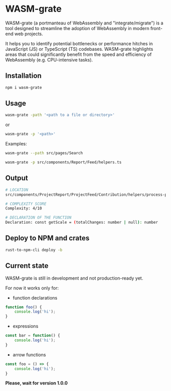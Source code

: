 # WASM-grate
WASM-grate (a portmanteau of WebAssembly and "integrate/migrate") is a tool designed to streamline the adoption of WebAssembly in modern front-end web projects.

It helps you to identify potential bottlenecks or performance hitches in JavaScript (JS) or TypeScript (TS) codebases. WASM-grate highlights areas that could significantly benefit from the speed and efficiency of WebAssembly (e.g. CPU-intensive tasks).

## Installation
```bash
npm i wasm-grate
```

## Usage
```bash
wasm-grate -path '<path to a file or directory>'
```
or
```bash
wasm-grate -p '<path>'
```


Examples:
```bash
wasm-grate --path src/pages/Search
```

```bash
wasm-grate -p src/components/Report/Feed/helpers.ts
```

## Output
```bash
# LOCATION
src/components/ProjectReport/ProjectFeed/Contribution/helpers/process-pr-data.ts:14:19

# COMPLEXITY SCORE
Complexity: 4/10

# DECLARATION OF THE FUNCTION
Declaration: const getScale = (totalChanges: number | null): number
```

## Deploy to NPM and crates
```bash
rust-to-npm-cli deploy -b
```

## Current state
WASM-grate is still in development and not production-ready yet.

For now it works only for: 
- function declarations
```Javascript
function foo() {
    console.log('hi');
} 
```
- expressions 
```Javascript
const bar = function() {
    console.log('hi');
}
```
- arrow functions
```Javascript
const foo = () => {
    console.log('hi');
} 
```

**Please, wait for version 1.0.0**  
